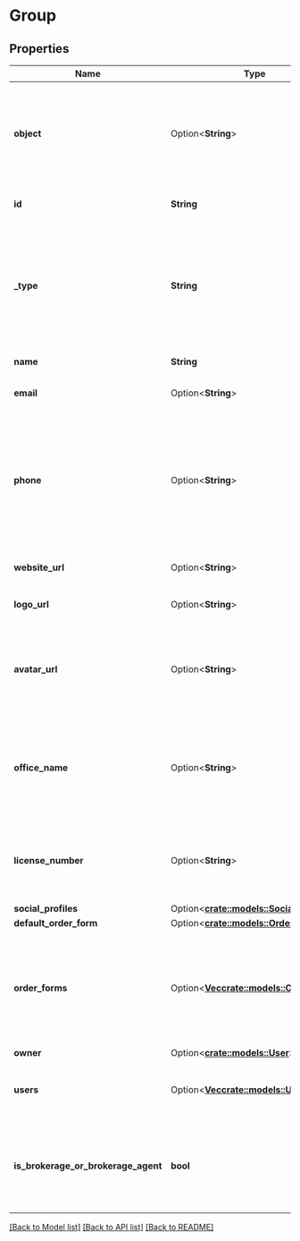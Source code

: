 # Group

## Properties

Name | Type | Description | Notes
------------ | ------------- | ------------- | -------------
**object** | Option<**String**> | String representing the object’s type. Objects of the same type share the same schema. | [optional]
**id** | **String** | ID of the group. UUID Version 4. | 
**_type** | **String** | The type of the group. Can be CREATOR, AGENT, or BROKERAGE, and may dictate the attributes of the group returned. | 
**name** | **String** | The name of the group. | 
**email** | Option<**String**> | The email address of a group. | [optional]
**phone** | Option<**String**> | A phone number represented in whichever standards specified by the group, typically ###-###-#### (separated by hyphens). | [optional]
**website_url** | Option<**String**> | The website URL of a group. | [optional]
**logo_url** | Option<**String**> | The logo URL of a group. | [optional]
**avatar_url** | Option<**String**> | The profile image URL of a real estate agent. Only returned if group's type is AGENT. | [optional]
**office_name** | Option<**String**> | The name of the brokerage or team of a real estate agent. Only returned if group's type is AGENT. | [optional]
**license_number** | Option<**String**> | The license number of a real estate agent. Only returned if group's type is AGENT. | [optional]
**social_profiles** | Option<[**crate::models::SocialProfiles**](SocialProfiles.md)> |  | [optional]
**default_order_form** | Option<[**crate::models::OrderForm**](OrderForm.md)> |  | [optional]
**order_forms** | Option<[**Vec<crate::models::OrderForm>**](OrderForm.md)> | An array of order forms a vendor group provides for placing orders. Only returned if group's type is CREATOR.  | [optional]
**owner** | Option<[**crate::models::User**](User.md)> |  | [optional]
**users** | Option<[**Vec<crate::models::User>**](User.md)> | The Aryeo users associated with this group. | [optional]
**is_brokerage_or_brokerage_agent** | **bool** | Does this group represent a brokerage or an agent who belongs to a brokerage? | 

[[Back to Model list]](../README.md#documentation-for-models) [[Back to API list]](../README.md#documentation-for-api-endpoints) [[Back to README]](../README.md)


